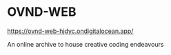 # OVND-WEB

https://ovnd-web-hjdyc.ondigitalocean.app/

An online archive to house creative coding endeavours